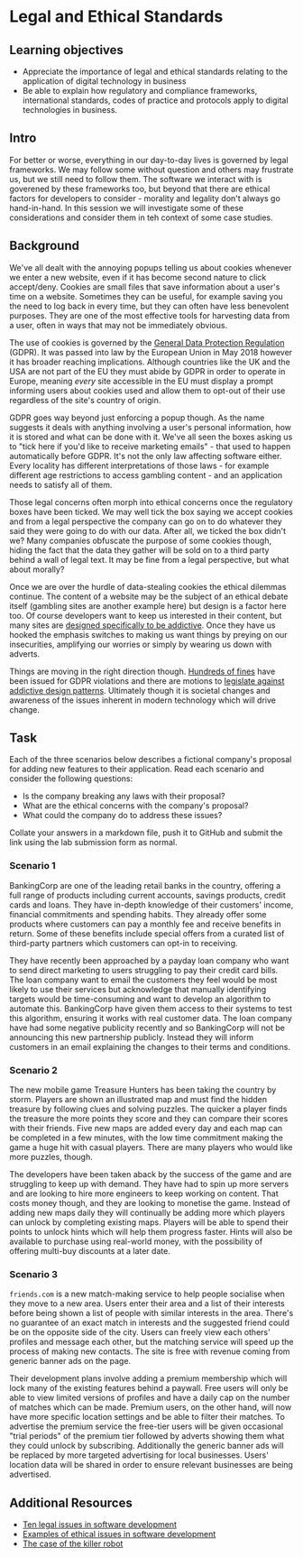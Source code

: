 # Legal and Ethical Standards

## Learning objectives

- Appreciate the importance of legal and ethical standards relating to the application of digital technology in business
- Be able to explain how regulatory and compliance frameworks, international standards, codes of practice and protocols apply to digital technologies in business.

## Intro

For better or worse, everything in our day-to-day lives is governed by legal frameworks. We may follow some without question and others may frustrate us, but we still need to follow them. The software we interact with is goverened by these frameworks too, but beyond that there are ethical factors for developers to consider - morality and legality don't always go hand-in-hand. In this session we will investigate some of these considerations and consider them in teh context of some case studies.

## Background

We've all dealt with the annoying popups telling us about cookies whenever we enter a new website, even if it has become second nature to click accept/deny. Cookies are small files that save information about a user's time on a website. Sometimes they can be useful, for example saving you the need to log back in every time, but they can often have less benevolent purposes. They are one of the most effective tools for harvesting data from a user, often in ways that may not be immediately obvious.

The use of cookies is governed by the [General Data Protection Regulation](https://gdpr-info.eu/) (GDPR). It was passed into law by the European Union in May 2018 however it has broader reaching implications. Although countries like the UK and the USA are not part of the EU they must abide by GDPR in order to operate in Europe, meaning _every_ site accessible in the EU must display a prompt informing users about cookies used and allow them to opt-out of their use regardless of the site's country of origin.

GDPR goes way beyond just enforcing a popup though. As the name suggests it deals with anything involving a user's personal information, how it is stored and what can be done with it. We've all seen the boxes asking us to "tick here if you'd like to receive marketing emails" - that used to happen automatically before GDPR. It's not the only law affecting software either. Every locality has different interpretations of those laws - for example different age restrictions to access gambling content - and an application needs to satisfy all of them.

Those legal concerns often morph into ethical concerns once the regulatory boxes have been ticked. We may well tick the box saying we accept cookies and from a legal perspective the company can go on to do whatever they said they were going to do with our data. After all, we ticked the box didn't we? Many companies obfuscate the purpose of some cookies though, hiding the fact that the data they gather will be sold on to a third party behind a wall of legal text. It may be fine from a legal perspective, but what about morally?

Once we are over the hurdle of data-stealing cookies the ethical dilemmas continue. The content of a website may be the subject of an ethical debate itself (gambling sites are another example here) but design is a factor here too. Of course developers want to keep us interested in their content, but many sites are [designed specifically to be addictive](https://www.komododigital.co.uk/insights/how-social-media-apps-ux-ui-are-designed-to-engage-and-be-addictive/). Once they have us hooked the emphasis switches to making us want things by preying on our insecurities, amplifying our worries or simply by wearing us down with adverts.

Things are moving in the right direction though. [Hundreds of fines](https://www.enforcementtracker.com/) have been issued for GDPR violations and there are motions to [legislate against addictive design patterns](https://www.socialmediatoday.com/news/social-platforms-could-face-legal-action-for-addictive-algorithms-under-pro/626233/). Ultimately though it is societal changes and awareness of the issues inherent in modern technology which will drive change.


## Task

Each of the three scenarios below describes a fictional company's proposal for adding new features to their application. Read each scenario and consider the following questions:

- Is the company breaking any laws with their proposal?
- What are the ethical concerns with the company's proposal?
- What could the company do to address these issues?

Collate your answers in a markdown file, push it to GitHub and submit the link using the lab submission form as normal.

### Scenario 1

BankingCorp are one of the leading retail banks in the country, offering a full range of products including current accounts, savings products, credit cards and loans. They have in-depth knowledge of their customers' income, financial commitments and spending habits. They already offer some products where customers can pay a monthly fee and receive benefits in return. Some of these benefits include special offers from a curated list of third-party partners which customers can opt-in to receiving.

They have recently been approached by a payday loan company who want to send direct marketing to users struggling to pay their credit card bills. The loan company want to email the customers they feel would be most likely to use their services but acknowledge that manually identifying targets would be time-consuming and want to develop an algorithm to automate this. BankingCorp have given them access to their systems to test this algorithm, ensuring it works with real customer data. The loan company have had some negative publicity recently and so BankingCorp will not be announcing this new partnership publicly. Instead they will inform customers in an email explaining the changes to their terms and conditions.

### Scenario 2

The new mobile game Treasure Hunters has been taking the country by storm. Players are shown an illustrated map and must find the hidden treasure by following clues and solving puzzles. The quicker a player finds the treasure the more points they score and they can compare their scores with their friends. Five new maps are added every day and each map can be completed in a few minutes, with the low time commitment making the game a huge hit with casual players. There are many players who would like more puzzles, though.

The developers have been taken aback by the success of the game and are struggling to keep up with demand. They have had to spin up more servers and are looking to hire more engineers to keep working on content. That costs money though, and they are looking to monetise the game. Instead of adding new maps daily they will continually be adding more which players can unlock by completing existing maps. Players will be able to spend their points to unlock hints which will help them progress faster. Hints will also be available to purchase using real-world money, with the possibility of offering multi-buy discounts at a later date.

### Scenario 3

`friends.com` is a new match-making service to help people socialise when they move to a new area. Users enter their area and a list of their interests before being shown a list of people with similar interests in the area. There's no guarantee of an exact match in interests and the suggested friend could be on the opposite side of the city. Users can freely view each others' profiles and message each other, but the matching service will speed up the process of making new contacts. The site is free with revenue coming from generic banner ads on the page.

Their development plans involve adding a premium membership which will lock many of the existing features behind a paywall. Free users will only be able to view limited versions of profiles and have a daily cap on the number of matches which can be made. Premium users, on the other hand, will now have more specific location settings and be able to filter their matches. To advertise the premium service the free-tier users will be given occasional "trial periods" of the premium tier followed by adverts showing them what they could unlock by subscribing. Additionally the generic banner ads will be replaced by more targeted advertising for local businesses. Users' location data will be shared in order to ensure relevant businesses are being advertised.


## Additional Resources

- [Ten legal issues in software development](https://www.lawdonut.co.uk/business/blog/24/01/ten-legal-issues-software-development#:~:text=Which%20are%20the%20legal%20issues,%2Dinfringement%20of%20others'%20rights.)
- [Examples of ethical issues in software development](https://www.techtarget.com/searchsoftwarequality/tip/5-examples-of-ethical-issues-in-software-development)
- [The case of the killer robot](https://onlineethics.org/cases/case-killer-robot)

